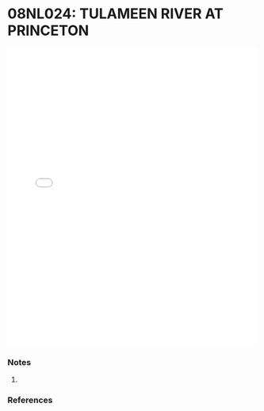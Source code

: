 # 08NL024: TULAMEEN RIVER AT PRINCETON

<iframe src="/distribution_estimation/_static/stations/08NL024_fdc.html" width="100%" height="600" frameborder="0"></iframe>

### Notes
1. 

### References

